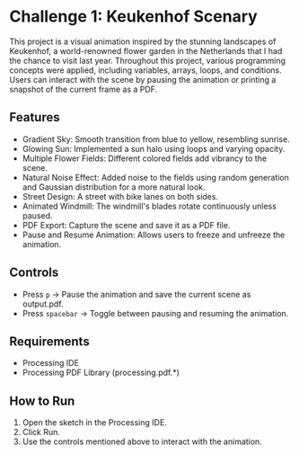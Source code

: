# Challenge 1: Keukenhof Scenary
This project is a visual animation inspired by the stunning landscapes of Keukenhof, 
a world-renowned flower garden in the Netherlands that I had the chance to visit 
last year. Throughout this project, various programming concepts were applied, 
including variables, arrays, loops, and conditions. Users can interact with the 
scene by pausing the animation or printing a snapshot of the current frame as a PDF.

## Features
* Gradient Sky: Smooth transition from blue to yellow, resembling sunrise.
* Glowing Sun: Implemented a sun halo using loops and varying opacity.
* Multiple Flower Fields: Different colored fields add vibrancy to the scene.
* Natural Noise Effect: Added noise to the fields using random generation and 
  Gaussian distribution for a more natural look.
* Street Design: A street with bike lanes on both sides.
* Animated Windmill: The windmill's blades rotate continuously unless paused.
* PDF Export: Capture the scene and save it as a PDF file.
* Pause and Resume Animation: Allows users to freeze and unfreeze the animation.

## Controls
* Press `p` → Pause the animation and save the current scene as output.pdf.
* Press `spacebar` → Toggle between pausing and resuming the animation.

## Requirements
* Processing IDE
* Processing PDF Library (processing.pdf.*)

## How to Run
1. Open the sketch in the Processing IDE.
2. Click Run.
3. Use the controls mentioned above to interact with the animation.